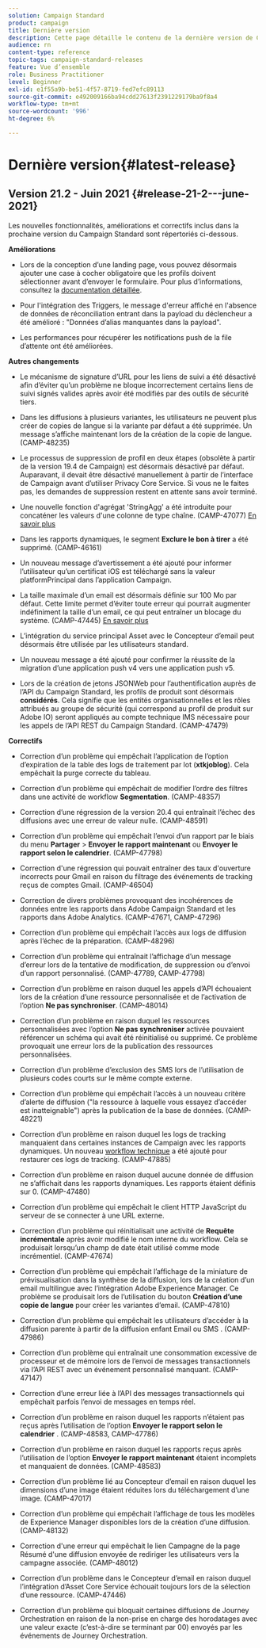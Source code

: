 ```yaml
---
solution: Campaign Standard
product: campaign
title: Dernière version
description: Cette page détaille le contenu de la dernière version de Campaign Standard
audience: rn
content-type: reference
topic-tags: campaign-standard-releases
feature: Vue d’ensemble
role: Business Practitioner
level: Beginner
exl-id: e1f55a9b-be51-4f57-8719-fed7efc89113
source-git-commit: e492009166ba94cdd27613f2391229179ba9f8a4
workflow-type: tm+mt
source-wordcount: '996'
ht-degree: 6%

---
```


# Dernière version{#latest-release}

## Version 21.2 - Juin 2021 {#release-21-2---june-2021}

Les nouvelles fonctionnalités, améliorations et correctifs inclus dans la prochaine version du Campaign Standard sont répertoriés ci-dessous.

**Améliorations**

* Lors de la conception d’une landing page, vous pouvez désormais ajouter une case à cocher obligatoire que les profils doivent sélectionner avant d’envoyer le formulaire. Pour plus d’informations, consultez la [documentation détaillée](../../channels/using/managing-landing-page-form-data.md#agreement-checkbox).

* Pour l&#39;intégration des Triggers, le message d&#39;erreur affiché en l&#39;absence de données de réconciliation entrant dans la payload du déclencheur a été amélioré : &quot;Données d’alias manquantes dans la payload&quot;.

* Les performances pour récupérer les notifications push de la file d’attente ont été améliorées.

**Autres changements**

* Le mécanisme de signature d’URL pour les liens de suivi a été désactivé afin d’éviter qu’un problème ne bloque incorrectement certains liens de suivi signés valides après avoir été modifiés par des outils de sécurité tiers.

* Dans les diffusions à plusieurs variantes, les utilisateurs ne peuvent plus créer de copies de langue si la variante par défaut a été supprimée. Un message s’affiche maintenant lors de la création de la copie de langue. (CAMP-48235)

* Le processus de suppression de profil en deux étapes (obsolète à partir de la version 19.4 de Campaign) est désormais désactivé par défaut. Auparavant, il devait être désactivé manuellement à partir de l’interface de Campaign avant d’utiliser Privacy Core Service. Si vous ne le faites pas, les demandes de suppression restent en attente sans avoir terminé.

* Une nouvelle fonction d&#39;agrégat &#39;StringAgg&#39; a été introduite pour concaténer les valeurs d&#39;une colonne de type chaîne. (CAMP-47077) [En savoir plus](../../automating/using/list-of-functions.md#aggregates)

* Dans les rapports dynamiques, le segment **Exclure le bon à tirer** a été supprimé. (CAMP-46161)

* Un nouveau message d’avertissement a été ajouté pour informer l’utilisateur qu’un certificat iOS est téléchargé sans la valeur platformPrincipal dans l’application Campaign.

* La taille maximale d’un email est désormais définie sur 100 Mo par défaut. Cette limite permet d’éviter toute erreur qui pourrait augmenter indéfiniment la taille d’un email, ce qui peut entraîner un blocage du système. (CAMP-47445) [En savoir plus](../../sending/using/design-and-personalize.md#email-size)

* L’intégration du service principal Asset avec le Concepteur d’email peut désormais être utilisée par les utilisateurs standard.

* Un nouveau message a été ajouté pour confirmer la réussite de la migration d’une application push v4 vers une application push v5.

* Lors de la création de jetons JSONWeb pour l’authentification auprès de l’API du Campaign Standard, les profils de produit sont désormais **considérés**. Cela signifie que les entités organisationnelles et les rôles attribués au groupe de sécurité (qui correspond au profil de produit sur Adobe IO) seront appliqués au compte technique IMS nécessaire pour les appels de l’API REST du Campaign Standard. (CAMP-47479)

**Correctifs**

* Correction d’un problème qui empêchait l’application de l’option d’expiration de la table des logs de traitement par lot (**xtkjoblog**). Cela empêchait la purge correcte du tableau.

* Correction d’un problème qui empêchait de modifier l’ordre des filtres dans une activité de workflow **Segmentation**. (CAMP-48357)

* Correction d’une régression de la version 20.4 qui entraînait l’échec des diffusions avec une erreur de valeur nulle. (CAMP-48591)

* Correction d’un problème qui empêchait l’envoi d’un rapport par le biais du menu **Partager** > **Envoyer le rapport maintenant** ou **Envoyer le rapport selon le calendrier**. (CAMP-47798)

* Correction d&#39;une régression qui pouvait entraîner des taux d&#39;ouverture incorrects pour Gmail en raison du filtrage des événements de tracking reçus de comptes Gmail. (CAMP-46504)

* Correction de divers problèmes provoquant des incohérences de données entre les rapports dans Adobe Campaign Standard et les rapports dans Adobe Analytics. (CAMP-47671, CAMP-47296)

* Correction d’un problème qui empêchait l’accès aux logs de diffusion après l’échec de la préparation. (CAMP-48296)

* Correction d’un problème qui entraînait l’affichage d’un message d’erreur lors de la tentative de modification, de suppression ou d’envoi d’un rapport personnalisé. (CAMP-47789, CAMP-47798)

* Correction d’un problème en raison duquel les appels d’API échouaient lors de la création d’une ressource personnalisée et de l’activation de l’option **Ne pas synchroniser**. (CAMP-48014)

* Correction d’un problème en raison duquel les ressources personnalisées avec l’option **Ne pas synchroniser** activée pouvaient référencer un schéma qui avait été réinitialisé ou supprimé. Ce problème provoquait une erreur lors de la publication des ressources personnalisées.

* Correction d’un problème d’exclusion des SMS lors de l’utilisation de plusieurs codes courts sur le même compte externe.

* Correction d’un problème qui empêchait l’accès à un nouveau critère d’alerte de diffusion (&quot;la ressource à laquelle vous essayez d’accéder est inatteignable&quot;) après la publication de la base de données. (CAMP-48221)

* Correction d’un problème en raison duquel les logs de tracking manquaient dans certaines instances de Campaign avec les rapports dynamiques. Un nouveau [workflow technique](../../administration/using/technical-workflows.md) a été ajouté pour restaurer ces logs de tracking. (CAMP-47885)

* Correction d’un problème en raison duquel aucune donnée de diffusion ne s’affichait dans les rapports dynamiques. Les rapports étaient définis sur 0. (CAMP-47480)

* Correction d’un problème qui empêchait le client HTTP JavaScript du serveur de se connecter à une URL externe.

* Correction d’un problème qui réinitialisait une activité de **Requête incrémentale** après avoir modifié le nom interne du workflow. Cela se produisait lorsqu’un champ de date était utilisé comme mode incrémentiel. (CAMP-47674)

* Correction d’un problème qui empêchait l’affichage de la miniature de prévisualisation dans la synthèse de la diffusion, lors de la création d’un email multilingue avec l’intégration Adobe Experience Manager. Ce problème se produisait lors de l’utilisation du bouton **Création d’une copie de langue** pour créer les variantes d’email. (CAMP-47810)

* Correction d’un problème qui empêchait les utilisateurs d’accéder à la diffusion parente à partir de la diffusion enfant Email ou SMS . (CAMP-47986)

* Correction d’un problème qui entraînait une consommation excessive de processeur et de mémoire lors de l’envoi de messages transactionnels via l’API REST avec un événement personnalisé manquant. (CAMP-47147)

* Correction d’une erreur liée à l’API des messages transactionnels qui empêchait parfois l’envoi de messages en temps réel.

* Correction d’un problème en raison duquel les rapports n’étaient pas reçus après l’utilisation de l’option **Envoyer le rapport selon le calendrier** . (CAMP-48583, CAMP-47786)

* Correction d’un problème en raison duquel les rapports reçus après l’utilisation de l’option **Envoyer le rapport maintenant** étaient incomplets et manquaient de données. (CAMP-48583)

* Correction d’un problème lié au Concepteur d’email en raison duquel les dimensions d’une image étaient réduites lors du téléchargement d’une image. (CAMP-47017)

* Correction d’un problème qui empêchait l’affichage de tous les modèles de Experience Manager disponibles lors de la création d’une diffusion. (CAMP-48132)

* Correction d&#39;une erreur qui empêchait le lien Campagne de la page Résumé d&#39;une diffusion envoyée de rediriger les utilisateurs vers la campagne associée. (CAMP-48012)

* Correction d’un problème dans le Concepteur d’email en raison duquel l’intégration d’Asset Core Service échouait toujours lors de la sélection d’une ressource. (CAMP-47446)

* Correction d’un problème qui bloquait certaines diffusions de Journey Orchestration en raison de la non-prise en charge des horodatages avec une valeur exacte (c’est-à-dire se terminant par 00) envoyés par les événements de Journey Orchestration.
